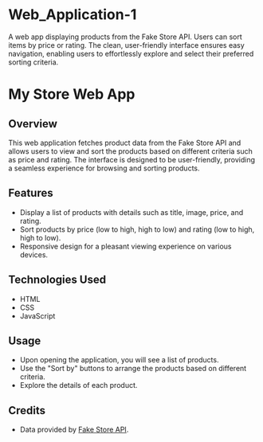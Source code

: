 # Web_Application-1
A web app displaying products from the Fake Store API. Users can sort items by price or rating. The clean, user-friendly interface ensures easy navigation, enabling users to effortlessly explore and select their preferred sorting criteria.

# My Store Web App

## Overview
This web application fetches product data from the Fake Store API and allows users to view and sort the products based on different criteria such as price and rating. The interface is designed to be user-friendly, providing a seamless experience for browsing and sorting products.

## Features
- Display a list of products with details such as title, image, price, and rating.
- Sort products by price (low to high, high to low) and rating (low to high, high to low).
- Responsive design for a pleasant viewing experience on various devices.

## Technologies Used
- HTML
- CSS
- JavaScript

## Usage
- Upon opening the application, you will see a list of products.
- Use the "Sort by" buttons to arrange the products based on different criteria.
- Explore the details of each product.

## Credits
- Data provided by [Fake Store API](https://fakestoreapi.com/).

